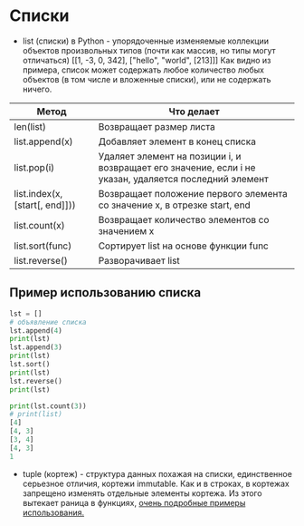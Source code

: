 # Списки 
- list (списки) в Python - упорядоченные изменяемые коллекции объектов произвольных типов (почти как массив, но типы могут отличаться) [[1, -3, 0, 342], ["hello", "world", [213]]]
Как видно из примера, список может содержать любое количество любых объектов (в том числе и вложенные списки), или не содержать ничего.

| Метод  | Что делает  |
|---|---|
| len(list)  | Возвращает размер листа |
| list.append(x)  | Добавляет элемент в конец списка |
| list.pop(i)  | Удаляет элемент на позиции i, и возвращает его значение, если i не указан, удаляется последний элемент  |
| list.index(x, [start[, end]])) | Возвращает положение первого элемента со значение x, в отрезке start, end |
| list.count(x)  | Возвращает количество элементов со значением x  |
| list.sort(func)  | Сортирует list на основе функции func|
| list.reverse()  | Разворачивает list |

## Пример использованию списка
```python
lst = []
# объявление списка
lst.append(4)
print(lst)
lst.append(3)
print(lst)
lst.sort()
print(lst)
lst.reverse()
print(lst)

print(lst.count(3))
# print(list)
[4]  
[4, 3]  
[3, 4]  
[4, 3]  
1  
```

- tuple (кортеж) - структура данных похажая на списки, единственное серьезное отличия, кортежи immutable. Как и в строках, в кортежах запрещено изменять отдельные элементы кортежа. Из этого вытекает раница в функциях, <a href="https://www.programiz.com/python-programming/tuple" target="_blank">очень подробные примеры использования.</a> 

